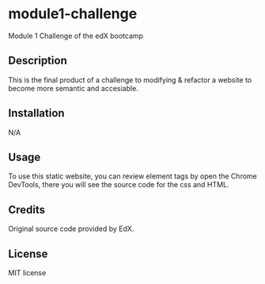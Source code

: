 # module1-challenge
Module 1 Challenge of the edX bootcamp

## Description
This is the final product of a challenge to modifying & refactor a website to become more semantic and accesiable.

## Installation
N/A

## Usage
To use this static website, you can review element tags by open the Chrome DevTools, there you will see the source code for the css and HTML.

## Credits
Original source code provided by EdX.

## License
MIT license

